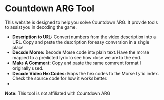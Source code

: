 # Countdown ARG Tool

This website is designed to help you solve Countdown ARG. It provide tools to assist you in decoding the game.

* **Description to URL:** Convert numbers from the video description into a URL. Copy and paste the description for easy conversion in a single place
* **Decode Morse:** Decode Morse code into plain text. Have the morse mapped to a predicted lyric to see how close we are to the end.
* **Make A Comment:** Copy and paste the same comment format I originally used.
* **Decode Video HexCodes:** Maps the hex codes to the Morse Lyric index. Check the source code for how it works better.
* 
**Note:** This tool is not affiliated with Countdown ARG